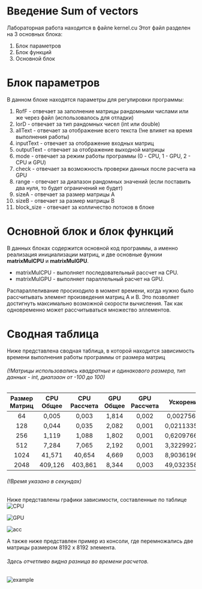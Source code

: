 # Введение Sum of vectors

Лабораторная работа находится в файле kernel.cu
Этот файл разделен на 3 основных блока:
1. Блок параметров
2. Блок функций
3. Основной блок

# Блок параметров

В данном блоке находятся параметры для регулировки программы:
1. RofF - отвечает за заполнение матрицы рандомными числами или же через файл (использовалось для отладки)
2. IorD - отвечает за тип рандомных чисел (int или double)
3. allText - отвечает за отображение всего текста (!не влияет на время выполнения работы)
4. inputText - отвечает за отображение входных матриц
5. outputText - отвечает за отображение выходной матрицы
6. mode - отвечает за режим работы программы (0 - CPU, 1 - GPU, 2 - CPU и GPU)
7. check - отвечает за возможность проверки данных после расчета на GPU
8. range - отвечает за диапазон рандомных значений (если поставить два нуля, то будет ограничений не будет)
9. sizeA - отвечает за размер матрицы А
10. sizeB - отвечает за размер матрицы B
11. block_size - отвечает за колличество потоков в блоке

# Основной блок и блок функций

В данных блоках содержится основной код программы, а именно реализация инициализации матриц, и две основные функии **matrixMulCPU** и **matrixMulGPU**.
- matrixMulCPU - выполняет последовательный рассчет на CPU.
- matrixMulGPU - выполняет параллельный расчет на GPU.

Распараллеливание просиходило в момент времени, когда нужно было рассчитывать элемент произведения матриц А и В. Это позволяет достигнуть максимально возможной скорости вычисления. Так как одновременно может рассчитываться множество эллементов.

# Сводная таблица

Ниже представлена сводная таблица, в которой находится зависимость времени выполнения работы программы от размера матриц
###### (!Матрицы использовались квадратные и одинакового размера, тип данных - int, диапзаон от -100 до 100)
| Размер Матриц | CPU Общее | CPU Рассчета | GPU Общее | GPU Рассчета |  Ускорение  |
|:-------------:|:---------:|:------------:|:---------:|:------------:|:-----------:|
|       64      |   0,005   |     0,003    |   1,814   |     0,002    |  0,00275634 |
|      128      |   0,044   |     0,035    |   2,082   |     0,001    | 0,021133525 |
|      256      |   1,119   |     1,088    |   1,802   |     0,001    | 0,620976693 |
|      512      |   7,284   |     7,065    |   2,192   |     0,001    | 3,322992701 |
|      1024     |   41,571  |    40,654    |   4,669   |     0,003    | 8,903619619 |
|      2048     |  409,126  |    403,861   |   8,344   |     0,003    | 49,03235858 |
###### (!Время указано в секундах)

Ниже представлены графики зависимости, составленные по таблице
![CPU](https://user-images.githubusercontent.com/31400073/194624612-3683dfd0-4b2e-4ca4-b42a-f6f08390893a.png)

![GPU](https://user-images.githubusercontent.com/31400073/194624626-1dd16c18-edc6-406c-a96d-3abb8d688959.png)

![acc](https://user-images.githubusercontent.com/31400073/194624753-30a4d091-47ea-4906-9e32-fb0da780f4aa.png)

А также ниже представлен пример из консоли, где перемножались две матрицы размером 8192 x 8192 элемента. 
###### Здесь отчетливо видна разница во времени расчетов.

![example](https://user-images.githubusercontent.com/31400073/194625504-23bed79a-c5ad-477a-b7b3-a9ab5de5900d.jpg)
